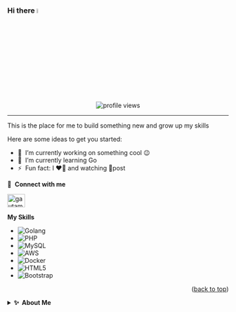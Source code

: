 ### Hi there <a href="https://www.gautamkrishnar.com/"><img src="https://media.giphy.com/media/hvRJCLFzcasrR4ia7z/giphy.gif" width="5%"> </a>

<p align="center">
  <img src="https://gpvc.arturio.dev/FaturFawkes" alt="profile views"> 
</p>

---

This is the place for me to build something new and grow up my skills

Here are some ideas to get you started:

- 🔭 &nbsp;I’m currently working on something cool :wink:
- 🌱 &nbsp;I’m currently learning Go
- ⚡ &nbsp;Fun fact: I ❤️🏃 and watching 💩post

<!-- Linkedin -->
🔗 &nbsp;**Connect with me**
<p align="left">
<a href="https://www.linkedin.com/in/nur-fatchurohman-bab637152/" target="blank"><img align="center" src="https://raw.githubusercontent.com/rahuldkjain/github-profile-readme-generator/master/src/images/icons/Social/linked-in-alt.svg" alt="gautamkrishnar" height="30" width="40" /></a>

<!-- Tech Stack -->
**My Skills**

* ![Golang](https://img.shields.io/badge/Go-00ADD8?style=for-the-badge&logo=go&logoColor=white)
* ![PHP](https://img.shields.io/badge/PHP-777BB4?style=for-the-badge&logo=php&logoColor=white)
* ![MySQL](https://img.shields.io/badge/MySQL-00000F?style=for-the-badge&logo=mysql&logoColor=white)
* ![AWS](https://img.shields.io/badge/Amazon_AWS-232F3E?style=for-the-badge&logo=amazon-aws&logoColor=white)
* ![Docker](https://img.shields.io/badge/docker-%230db7ed.svg?style=for-the-badge&logo=docker&logoColor=white)
* ![HTML5](https://img.shields.io/badge/HTML5-E34F26?style=for-the-badge&logo=html5&logoColor=white)
* ![Bootstrap](https://img.shields.io/badge/Bootstrap-563D7C?style=for-the-badge&logo=bootstrap&logoColor=white)




<p align="right">(<a href="#readme-top">back to top</a>)</p>

<details>
  <summary><b>✨&nbsp;&nbsp;About&nbsp;Me</b></summary>
  <br/>
  
I am a Backend Developer with 1 years of experience in developing applications or software.

### My Opensource Story
All of my projects are released as open-source on GitHub, this includes some of my GitHub trending projects:
- [Mentutor](https://github.com/Capstone-Group3-Mentutor/Back_End) - An application for task management for teachers and students in school. The teacher can be easier to give tasks for students and students can be easier to submit an assignment from teacher on the same platform.
- [Healthy Mart](https://github.com/E-Commerce-App-Team-5/Back-End) - If you want to be a seller and buyer at the same time, this app can realize your imagine. I made an application for a meet between the seller and buyer in the same place. This app has integrated with a payment gateway. Buyers can pay with many payment options which available in Indonesia.

I learned PHP when I was in school and took some classes for mastering the backend with go. There's will be my long journey for my life in programming because I love it

</details>
